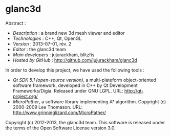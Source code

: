 glanc3d
=======

Abstract :
- *Description* : a brand new 3d mesh viewer and editor
- *Technologies* : C++, Qt, OpenGL
- *Version* : 2013-07-01, rév. 2
- *Editor* : the glanc3d team
- *Main developers* : jujurackham, blitzfis
- *Hosted by GitHub* : http://github.com/jujurackham/glanc3d

In order to develop this project, we have used the following tools :
- *Qt SDK 5.1 (open-source version)*, a multi-plateform object-oriented software framework,
  developed in C++ by Qt Development Frameworks/Digia. Released under GNU LGPL. URL: http://qt-project.org/
- *MicroPather*, a software library implementing A* algorithm. Copyright (c) 2000-2009 Lee Thomason. URL: http://www.grinninglizard.com/MicroPather/

Copyright (c) 2012-2013, the glanc3d team.
This software is released under the terms of the Open Software License version 3.0.
